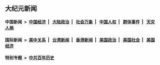 ## 大纪元新闻

#### 中国新闻 &nbsp;>&nbsp; [中国经济](indexes/ncid283/README.md?12191645) &nbsp;| &nbsp; [大陆政治](indexes/ncid277/README.md?12191645) &nbsp;| &nbsp; [社会万象](indexes/ncid282/README.md?12191645) &nbsp;| &nbsp; [中国人权](indexes/ncid278/README.md?12191645) &nbsp;| &nbsp; [群体事件](indexes/ncid279/README.md?12191645) &nbsp;| &nbsp; [天灾人祸](indexes/ncid280/README.md?12191645)

#### 国际新闻 &nbsp;>&nbsp; [美中关系](indexes/nf1412576/README.md?12191645) &nbsp;| &nbsp; [台湾新闻](indexes/ncid1349361/README.md?12191645) &nbsp;| &nbsp; [香港新闻](indexes/ncid1349362/README.md?12191645) &nbsp;| &nbsp; [美国政治](indexes/ncid1078159/README.md?12191645) &nbsp;| &nbsp; [美国社会](indexes/ncid1078160/README.md?12191645) &nbsp;| &nbsp; [美国经济](indexes/ncid1078158/README.md?12191645)

#### 特别专题 &nbsp;>&nbsp; [中共百年历史](https://github.com/epoch-news/epoch-special/blob/master/README.md?12191645)  
